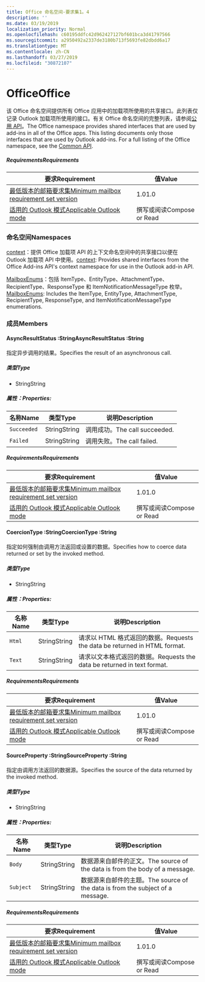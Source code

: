```yaml
---
title: Office 命名空间-要求集1。4
description: ''
ms.date: 03/19/2019
localization_priority: Normal
ms.openlocfilehash: c60195ddfc42d962427127bf601bca3d41797566
ms.sourcegitcommit: a2950492a2337de3180b713f5693fe82dbdd6a17
ms.translationtype: MT
ms.contentlocale: zh-CN
ms.lasthandoff: 03/27/2019
ms.locfileid: "30872107"
---
```

# <a name="office"></a><span data-ttu-id="94201-102">Office</span><span class="sxs-lookup"><span data-stu-id="94201-102">Office</span></span>

<span data-ttu-id="94201-p101">该 Office 命名空间提供所有 Office 应用中的加载项所使用的共享接口。此列表仅记录 Outlook 加载项所使用的接口。有关 Office 命名空间的完整列表，请参阅[公用 API](/javascript/api/office)。</span><span class="sxs-lookup"><span data-stu-id="94201-p101">The Office namespace provides shared interfaces that are used by add-ins in all of the Office apps. This listing documents only those interfaces that are used by Outlook add-ins. For a full listing of the Office namespace, see the [Common API](/javascript/api/office).</span></span>

##### <a name="requirements"></a><span data-ttu-id="94201-105">Requirements</span><span class="sxs-lookup"><span data-stu-id="94201-105">Requirements</span></span>

|<span data-ttu-id="94201-106">要求</span><span class="sxs-lookup"><span data-stu-id="94201-106">Requirement</span></span>| <span data-ttu-id="94201-107">值</span><span class="sxs-lookup"><span data-stu-id="94201-107">Value</span></span>|
|---|---|
|[<span data-ttu-id="94201-108">最低版本的邮箱要求集</span><span class="sxs-lookup"><span data-stu-id="94201-108">Minimum mailbox requirement set version</span></span>](/office/dev/add-ins/reference/requirement-sets/outlook-api-requirement-sets)| <span data-ttu-id="94201-109">1.0</span><span class="sxs-lookup"><span data-stu-id="94201-109">1.0</span></span>|
|[<span data-ttu-id="94201-110">适用的 Outlook 模式</span><span class="sxs-lookup"><span data-stu-id="94201-110">Applicable Outlook mode</span></span>](/outlook/add-ins/#extension-points)| <span data-ttu-id="94201-111">撰写或阅读</span><span class="sxs-lookup"><span data-stu-id="94201-111">Compose or Read</span></span>|

### <a name="namespaces"></a><span data-ttu-id="94201-112">命名空间</span><span class="sxs-lookup"><span data-stu-id="94201-112">Namespaces</span></span>

<span data-ttu-id="94201-113">[context](Office.context.md)：提供 Office 加载项 API 的上下文命名空间中的共享接口以便在 Outlook 加载项 API 中使用。</span><span class="sxs-lookup"><span data-stu-id="94201-113">[context](Office.context.md): Provides shared interfaces from the Office Add-ins API's context namespace for use in the Outlook add-in API.</span></span>

<span data-ttu-id="94201-114">[MailboxEnums](/javascript/api/outlook_1_4/office.mailboxenums.attachmenttype)：包括 ItemType、EntityType、AttachmentType、RecipientType、ResponseType 和 ItemNotificationMessageType 枚举。</span><span class="sxs-lookup"><span data-stu-id="94201-114">[MailboxEnums](/javascript/api/outlook_1_4/office.mailboxenums.attachmenttype): Includes the ItemType, EntityType, AttachmentType, RecipientType, ResponseType, and ItemNotificationMessageType enumerations.</span></span>

### <a name="members"></a><span data-ttu-id="94201-115">成员</span><span class="sxs-lookup"><span data-stu-id="94201-115">Members</span></span>

####  <a name="asyncresultstatus-string"></a><span data-ttu-id="94201-116">AsyncResultStatus :String</span><span class="sxs-lookup"><span data-stu-id="94201-116">AsyncResultStatus :String</span></span>

<span data-ttu-id="94201-117">指定异步调用的结果。</span><span class="sxs-lookup"><span data-stu-id="94201-117">Specifies the result of an asynchronous call.</span></span>

##### <a name="type"></a><span data-ttu-id="94201-118">类型</span><span class="sxs-lookup"><span data-stu-id="94201-118">Type</span></span>

*   <span data-ttu-id="94201-119">String</span><span class="sxs-lookup"><span data-stu-id="94201-119">String</span></span>

##### <a name="properties"></a><span data-ttu-id="94201-120">属性：</span><span class="sxs-lookup"><span data-stu-id="94201-120">Properties:</span></span>

|<span data-ttu-id="94201-121">名称</span><span class="sxs-lookup"><span data-stu-id="94201-121">Name</span></span>| <span data-ttu-id="94201-122">类型</span><span class="sxs-lookup"><span data-stu-id="94201-122">Type</span></span>| <span data-ttu-id="94201-123">说明</span><span class="sxs-lookup"><span data-stu-id="94201-123">Description</span></span>|
|---|---|---|
|`Succeeded`| <span data-ttu-id="94201-124">String</span><span class="sxs-lookup"><span data-stu-id="94201-124">String</span></span>|<span data-ttu-id="94201-125">调用成功。</span><span class="sxs-lookup"><span data-stu-id="94201-125">The call succeeded.</span></span>|
|`Failed`| <span data-ttu-id="94201-126">String</span><span class="sxs-lookup"><span data-stu-id="94201-126">String</span></span>|<span data-ttu-id="94201-127">调用失败。</span><span class="sxs-lookup"><span data-stu-id="94201-127">The call failed.</span></span>|

##### <a name="requirements"></a><span data-ttu-id="94201-128">Requirements</span><span class="sxs-lookup"><span data-stu-id="94201-128">Requirements</span></span>

|<span data-ttu-id="94201-129">要求</span><span class="sxs-lookup"><span data-stu-id="94201-129">Requirement</span></span>| <span data-ttu-id="94201-130">值</span><span class="sxs-lookup"><span data-stu-id="94201-130">Value</span></span>|
|---|---|
|[<span data-ttu-id="94201-131">最低版本的邮箱要求集</span><span class="sxs-lookup"><span data-stu-id="94201-131">Minimum mailbox requirement set version</span></span>](/office/dev/add-ins/reference/requirement-sets/outlook-api-requirement-sets)| <span data-ttu-id="94201-132">1.0</span><span class="sxs-lookup"><span data-stu-id="94201-132">1.0</span></span>|
|[<span data-ttu-id="94201-133">适用的 Outlook 模式</span><span class="sxs-lookup"><span data-stu-id="94201-133">Applicable Outlook mode</span></span>](/outlook/add-ins/#extension-points)| <span data-ttu-id="94201-134">撰写或阅读</span><span class="sxs-lookup"><span data-stu-id="94201-134">Compose or Read</span></span>|

####  <a name="coerciontype-string"></a><span data-ttu-id="94201-135">CoercionType :String</span><span class="sxs-lookup"><span data-stu-id="94201-135">CoercionType :String</span></span>

<span data-ttu-id="94201-136">指定如何强制由调用方法返回或设置的数据。</span><span class="sxs-lookup"><span data-stu-id="94201-136">Specifies how to coerce data returned or set by the invoked method.</span></span>

##### <a name="type"></a><span data-ttu-id="94201-137">类型</span><span class="sxs-lookup"><span data-stu-id="94201-137">Type</span></span>

*   <span data-ttu-id="94201-138">String</span><span class="sxs-lookup"><span data-stu-id="94201-138">String</span></span>

##### <a name="properties"></a><span data-ttu-id="94201-139">属性：</span><span class="sxs-lookup"><span data-stu-id="94201-139">Properties:</span></span>

|<span data-ttu-id="94201-140">名称</span><span class="sxs-lookup"><span data-stu-id="94201-140">Name</span></span>| <span data-ttu-id="94201-141">类型</span><span class="sxs-lookup"><span data-stu-id="94201-141">Type</span></span>| <span data-ttu-id="94201-142">说明</span><span class="sxs-lookup"><span data-stu-id="94201-142">Description</span></span>|
|---|---|---|
|`Html`| <span data-ttu-id="94201-143">String</span><span class="sxs-lookup"><span data-stu-id="94201-143">String</span></span>|<span data-ttu-id="94201-144">请求以 HTML 格式返回的数据。</span><span class="sxs-lookup"><span data-stu-id="94201-144">Requests the data be returned in HTML format.</span></span>|
|`Text`| <span data-ttu-id="94201-145">String</span><span class="sxs-lookup"><span data-stu-id="94201-145">String</span></span>|<span data-ttu-id="94201-146">请求以文本格式返回的数据。</span><span class="sxs-lookup"><span data-stu-id="94201-146">Requests the data be returned in text format.</span></span>|

##### <a name="requirements"></a><span data-ttu-id="94201-147">Requirements</span><span class="sxs-lookup"><span data-stu-id="94201-147">Requirements</span></span>

|<span data-ttu-id="94201-148">要求</span><span class="sxs-lookup"><span data-stu-id="94201-148">Requirement</span></span>| <span data-ttu-id="94201-149">值</span><span class="sxs-lookup"><span data-stu-id="94201-149">Value</span></span>|
|---|---|
|[<span data-ttu-id="94201-150">最低版本的邮箱要求集</span><span class="sxs-lookup"><span data-stu-id="94201-150">Minimum mailbox requirement set version</span></span>](/office/dev/add-ins/reference/requirement-sets/outlook-api-requirement-sets)| <span data-ttu-id="94201-151">1.0</span><span class="sxs-lookup"><span data-stu-id="94201-151">1.0</span></span>|
|[<span data-ttu-id="94201-152">适用的 Outlook 模式</span><span class="sxs-lookup"><span data-stu-id="94201-152">Applicable Outlook mode</span></span>](/outlook/add-ins/#extension-points)| <span data-ttu-id="94201-153">撰写或阅读</span><span class="sxs-lookup"><span data-stu-id="94201-153">Compose or Read</span></span>|

####  <a name="sourceproperty-string"></a><span data-ttu-id="94201-154">SourceProperty :String</span><span class="sxs-lookup"><span data-stu-id="94201-154">SourceProperty :String</span></span>

<span data-ttu-id="94201-155">指定由调用方法返回的数据源。</span><span class="sxs-lookup"><span data-stu-id="94201-155">Specifies the source of the data returned by the invoked method.</span></span>

##### <a name="type"></a><span data-ttu-id="94201-156">类型</span><span class="sxs-lookup"><span data-stu-id="94201-156">Type</span></span>

*   <span data-ttu-id="94201-157">String</span><span class="sxs-lookup"><span data-stu-id="94201-157">String</span></span>

##### <a name="properties"></a><span data-ttu-id="94201-158">属性：</span><span class="sxs-lookup"><span data-stu-id="94201-158">Properties:</span></span>

|<span data-ttu-id="94201-159">名称</span><span class="sxs-lookup"><span data-stu-id="94201-159">Name</span></span>| <span data-ttu-id="94201-160">类型</span><span class="sxs-lookup"><span data-stu-id="94201-160">Type</span></span>| <span data-ttu-id="94201-161">说明</span><span class="sxs-lookup"><span data-stu-id="94201-161">Description</span></span>|
|---|---|---|
|`Body`| <span data-ttu-id="94201-162">String</span><span class="sxs-lookup"><span data-stu-id="94201-162">String</span></span>|<span data-ttu-id="94201-163">数据源来自邮件的正文。</span><span class="sxs-lookup"><span data-stu-id="94201-163">The source of the data is from the body of a message.</span></span>|
|`Subject`| <span data-ttu-id="94201-164">String</span><span class="sxs-lookup"><span data-stu-id="94201-164">String</span></span>|<span data-ttu-id="94201-165">数据源来自邮件的主题。</span><span class="sxs-lookup"><span data-stu-id="94201-165">The source of the data is from the subject of a message.</span></span>|

##### <a name="requirements"></a><span data-ttu-id="94201-166">Requirements</span><span class="sxs-lookup"><span data-stu-id="94201-166">Requirements</span></span>

|<span data-ttu-id="94201-167">要求</span><span class="sxs-lookup"><span data-stu-id="94201-167">Requirement</span></span>| <span data-ttu-id="94201-168">值</span><span class="sxs-lookup"><span data-stu-id="94201-168">Value</span></span>|
|---|---|
|[<span data-ttu-id="94201-169">最低版本的邮箱要求集</span><span class="sxs-lookup"><span data-stu-id="94201-169">Minimum mailbox requirement set version</span></span>](/office/dev/add-ins/reference/requirement-sets/outlook-api-requirement-sets)| <span data-ttu-id="94201-170">1.0</span><span class="sxs-lookup"><span data-stu-id="94201-170">1.0</span></span>|
|[<span data-ttu-id="94201-171">适用的 Outlook 模式</span><span class="sxs-lookup"><span data-stu-id="94201-171">Applicable Outlook mode</span></span>](/outlook/add-ins/#extension-points)| <span data-ttu-id="94201-172">撰写或阅读</span><span class="sxs-lookup"><span data-stu-id="94201-172">Compose or Read</span></span>|
